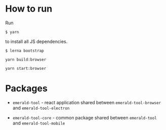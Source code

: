 
# How to run

Run

    $ yarn

to install all JS dependencies.

    $ lerna bootstrap


`yarn build:browser`

`yarn start:browser`

# Packages

* `emerald-tool` - react application shared between `emerald-tool-browser` and `emerald-tool-electron`

* `emerald-tool-core` - common package shared between `emerald-tool` and `emerald-tool-mobile`
